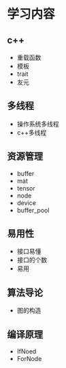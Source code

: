 # 学习内容

## c++
+ 重载函数
+ 模板
+ trait
+ 友元

## 多线程
+ 操作系统多线程
+ c++多线程

## 资源管理
+ buffer
+ mat
+ tensor
+ node
+ device
+ buffer_pool

## 易用性
+ 接口易懂
+ 接口的个数
+ 易用

## 算法导论
+ 图的构造

## 编译原理
+ IfNoed
+ ForNode
